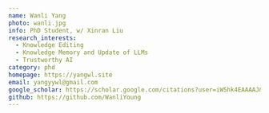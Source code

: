 ```yaml
---
name: Wanli Yang
photo: wanli.jpg
info: PhD Student, w/ Xinran Liu
research_interests:
  - Knowledge Editing
  - Knowledge Memory and Update of LLMs
  - Trustworthy AI
category: phd
homepage: https://yangwl.site
email: yangyywl@gmail.com
google_scholar: https://scholar.google.com/citations?user=iW5hk4EAAAAJ&hl
github: https://github.com/WanliYoung
---
```

